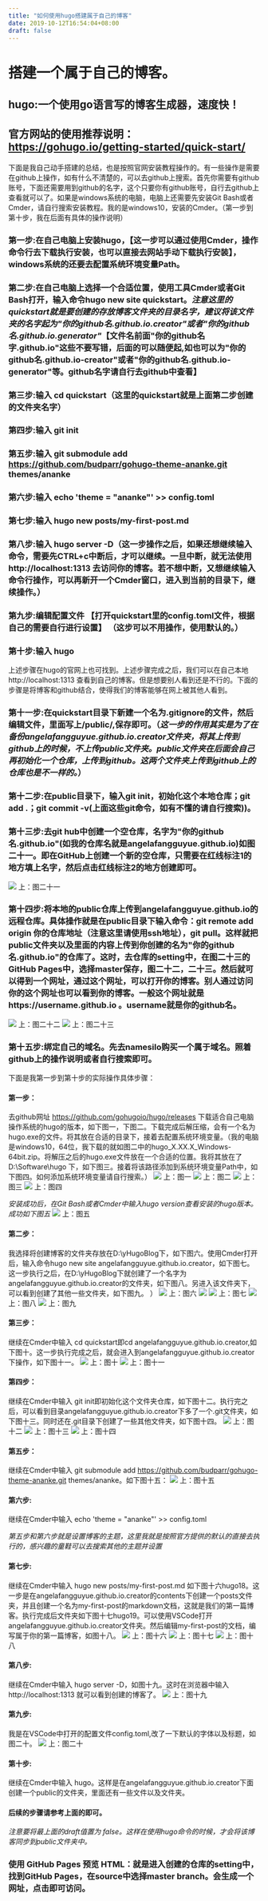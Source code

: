 ```yaml
---
title: "如何使用hugo搭建属于自己的博客"
date: 2019-10-12T16:54:04+08:00
draft: false
---
```

# 搭建一个属于自己的博客。
## hugo:一个使用go语言写的博客生成器，速度快！
## 官方网站的使用推荐说明：https://gohugo.io/getting-started/quick-start/
下面是我自己动手搭建的总结，也是按照官网安装教程操作的。有一些操作是需要在github上操作，如有什么不清楚的，可以去github上搜索。首先你需要有github账号，下面还需要用到github的名字，这个只要你有github账号，自行去github上查看就可以了。如果是windows系统的电脑，电脑上还需要先安装Git Bash或者Cmder，请自行搜索安装教程。我的是windows10，安装的Cmder。（第一步到第十步，我在后面有具体的操作说明）
### 第一步:在自己电脑上安装hugo，【这一步可以通过使用Cmder，操作命令行去下载执行安装，也可以直接去网站手动下载执行安装】，windows系统的还要去配置系统环境变量Path。
### 第二步:在自己电脑上选择一个合适位置，使用工具Cmder或者Git Bash打开，输入命令hugo new site quickstart。*注意这里的quickstart就是要创建的存放博客文件夹的目录名字，建议将该文件夹的名字起为"你的github名.github.io.creator"或者"你的github名.github.io.generator"*【文件名前面"你的github名字.github.io"这些不要写错，后面的可以随便起,如也可以为"你的github名.github.io-creator"或者"你的github名.github.io-generator"等。github名字请自行去github中查看】
### 第三步:输入 cd quickstart（这里的quickstart就是上面第二步创建的文件夹名字）
### 第四步:输入 git init
### 第五步:输入 git submodule add https://github.com/budparr/gohugo-theme-ananke.git themes/ananke
### 第六步:输入 echo 'theme = "ananke"' >> config.toml
### 第七步:输入 hugo new posts/my-first-post.md
### 第八步:输入 hugo server -D（这一步操作之后，如果还想继续输入命令，需要先CTRL+c中断后，才可以继续。一旦中断，就无法使用http://localhost:1313 去访问你的博客。若不想中断，又想继续输入命令行操作，可以再新开一个Cmder窗口，进入到当前的目录下，继续操作。）
### 第九步:编辑配置文件 【打开quickstart里的config.toml文件，根据自己的需要自行进行设置】 （这步可以不用操作，使用默认的。）
### 第十步:输入 hugo
上述步骤在hugo的官网上也可找到。上述步骤完成之后，我们可以在自己本地http://localhost:1313 查看到自己的博客。但是想要别人看到还是不行的。下面的步骤是将博客和github结合，使得我们的博客能够在网上被其他人看到。
### 第十一步:在quickstart目录下新建一个名为.gitignore的文件，然后编辑文件，里面写上/public/,保存即可。（*这一步的作用其实是为了在备份angelafangguyue.github.io.creator文件夹，将其上传到github上的时候，不上传public文件夹。public文件夹在后面会自己再初始化一个仓库，上传到github。这两个文件夹上传到github上的仓库也是不一样的。*）
### 第十二步:在public目录下，输入git init，初始化这个本地仓库；git add .；git commit -v(上面这些git命令，如有不懂的请自行搜索))。
### 第十三步:去git hub中创建一个空仓库，名字为"你的github名.github.io"(如我的仓库名就是angelafangguyue.github.io)如图二十一。即在GitHub上创建一个新的空仓库，只需要在红线标注1的地方填上名字，然后点击红线标注2的地方创建即可。
![](/images/createHugo/hugo23.PNG)
上：图二十一
### 第十四步:将本地的public仓库上传到angelafangguyue.github.io的远程仓库。具体操作就是在public目录下输入命令：git remote add origin 你的仓库地址（注意这里请使用ssh地址），git pull。这样就把public文件夹以及里面的内容上传到你创建的名为"你的github名.github.io"的仓库了。这时，去仓库的setting中，在图二十三的GitHub Pages中，选择master保存，图二十二，二十三。然后就可以得到一个网址，通过这个网址，可以打开你的博客。别人通过访问你的这个网址也可以看到你的博客。一般这个网址就是https://username.github.io 。username就是你的github名。
![](/images/createHugo/hugo24.PNG)
上：图二十二
![](/images/createHugo/hugo25.png)
上：图二十三
### 第十五步:绑定自己的域名。先去namesilo购买一个属于域名。照着github上的操作说明或者自行搜索即可。
下面是我第一步到第十步的实际操作具体步骤：
#### 第一步：
去github网址 https://github.com/gohugoio/hugo/releases 下载适合自己电脑操作系统的hugo的版本，如下图一，下图二。下载完成后解压缩，会有一个名为hugo.exe的文件。将其放在合适的目录下，接着去配置系统环境变量。（我的电脑是windows10，64位，我下载的就如图二中的hugo_X.XX.X_Windows-64bit.zip。将解压之后的hugo.exe文件放在一个合适的位置。我将其放在了D:\Software\hugo 下，如下图三。接着将该路径添加到系统环境变量Path中，如下图四。如何添加系统环境变量请自行搜索。）
![](/images/createHugo/hugo1.PNG)
上：图一
![](/images/createHugo/hugo2.PNG)
上：图二
![](/images/createHugo/hugo3.PNG)
上：图三
![](/images/createHugo/hugo4.PNG)
上：图四

*安装成功后，在Git Bash或者Cmder中输入hugo version查看安装的hugo版本。成功如下图五*
![](/images/createHugo/hugo7.png)
上：图五
#### 第二步：
我选择将创建博客的文件夹存放在D:\yHugoBlog下，如下图六。使用Cmder打开后，输入命令hugo new site angelafangguyue.github.io.creator，如下图七。这一步执行之后，在D:\yHugoBlog下就创建了一个名字为angelafangguyue.github.io.creator的文件夹，如下图八。另进入该文件夹下，可以看到创建了其他一些文件夹，如下图九。 ）
![](/images/createHugo/hugo6.png)
上：图六
![](/images/createHugo/hugo8.png)
![](/images/createHugo/hugo9.PNG)
上：图七
![](/images/createHugo/hugo10.png)
上：图八
![](/images/createHugo/hugo13.PNG)
上：图九
#### 第三步：
继续在Cmder中输入 cd quickstart即cd angelafangguyue.github.io.creator,如下图十。这一步执行完成之后，就会进入到angelafangguyue.github.io.creator下操作，如下图十一。
![](/images/createHugo/hugo11.png)
上：图十
![](/images/createHugo/hugo12.png)
上：图十一
#### 第四步：
继续在Cmder中输入 git init即初始化这个文件夹仓库，如下图十二。执行完之后，可以看到目录angelafangguyue.github.io.creator下多了一个.git文件夹，如下图十三。同时还在.git目录下创建了一些其他文件夹，如下图十四。
![](/images/createHugo/hugo14.png)
上：图十二
![](/images/createHugo/hugo15.PNG)
上：图十三
![](/images/createHugo/hugo16.PNG)
上：图十四
#### 第五步：
继续在Cmder中输入 git submodule add https://github.com/budparr/gohugo-theme-ananke.git themes/ananke。如下图十五：
![](/images/createHugo/hugo17.png)
上：图十五
#### 第六步:
继续在Cmder中输入 echo 'theme = "ananke"' >> config.toml

*第五步和第六步就是设置博客的主题，这里我就是按照官方提供的默认的直接去执行的，感兴趣的童鞋可以去搜索其他的主题并设置*
#### 第七步:
继续在Cmder中输入 hugo new posts/my-first-post.md 如下图十六hugo18。这一步是在angelafangguyue.github.io.creator的contents下创建一个posts文件夹，并且创建一个名为my-first-post的markdown文档，这就是我们的第一篇博客。执行完成后文件夹如下图十七hugo19。可以使用VSCode打开angelafangguyue.github.io.creator文件夹。然后编辑my-first-post的文档，编写属于你的第一篇博客，如图十八。
![](/images/createHugo/hugo18.png)
上：图十六
![](/images/createHugo/hugo19.PNG)
上：图十七
![](/images/createHugo/hugo20.png)
上：图十八
#### 第八步:
继续在Cmder中输入 hugo server -D，如图十九。这时在浏览器中输入http://localhost:1313 就可以看到创建的博客了。
![](/images/createHugo/hugo21.png)
上：图十九
#### 第九步:
我是在VSCode中打开的配置文件config.toml,改了一下默认的字体以及标题，如图二十。
![](/images/createHugo/hugo22.PNG)
上：图二十
#### 第十步:
继续在Cmder中输入 hugo。这样是在angelafangguyue.github.io.creator下面创建一个public的文件夹，里面还有一些文件以及文件夹。
#### 后续的步骤请参考上面的即可。
*注意要将最上面的draft值置为 false。这样在使用hugo命令的时候，才会将该博客同步到public文件夹中。*
### 使用 GitHub Pages 预览 HTML：就是进入创建的仓库的setting中，找到GitHub Pages，在source中选择master branch。会生成一个网址，点击即可访问。